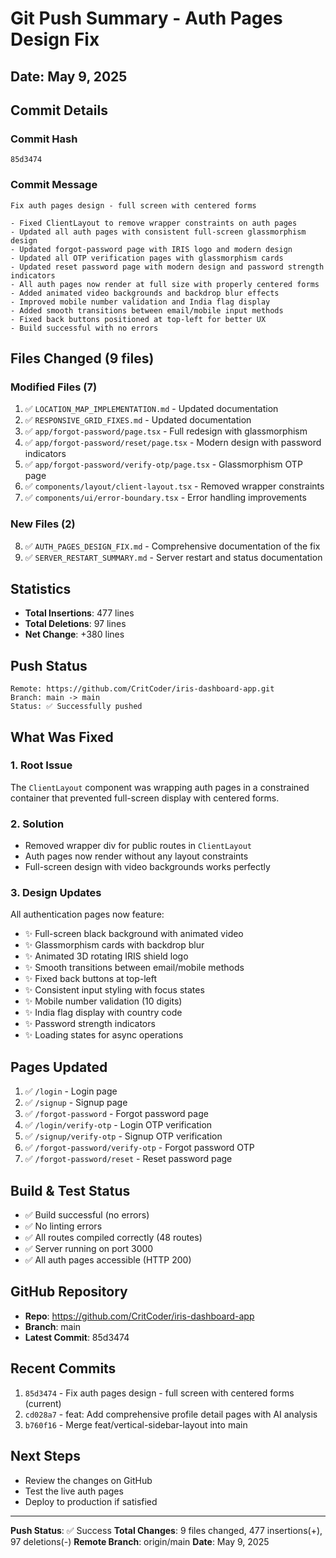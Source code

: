 # Git Push Summary - Auth Pages Design Fix

## Date: May 9, 2025

## Commit Details

### Commit Hash
`85d3474`

### Commit Message
```
Fix auth pages design - full screen with centered forms

- Fixed ClientLayout to remove wrapper constraints on auth pages
- Updated all auth pages with consistent full-screen glassmorphism design
- Updated forgot-password page with IRIS logo and modern design
- Updated all OTP verification pages with glassmorphism cards
- Updated reset password page with modern design and password strength indicators
- All auth pages now render at full size with properly centered forms
- Added animated video backgrounds and backdrop blur effects
- Improved mobile number validation and India flag display
- Added smooth transitions between email/mobile input methods
- Fixed back buttons positioned at top-left for better UX
- Build successful with no errors
```

## Files Changed (9 files)

### Modified Files (7)
1. ✅ `LOCATION_MAP_IMPLEMENTATION.md` - Updated documentation
2. ✅ `RESPONSIVE_GRID_FIXES.md` - Updated documentation
3. ✅ `app/forgot-password/page.tsx` - Full redesign with glassmorphism
4. ✅ `app/forgot-password/reset/page.tsx` - Modern design with password indicators
5. ✅ `app/forgot-password/verify-otp/page.tsx` - Glassmorphism OTP page
6. ✅ `components/layout/client-layout.tsx` - Removed wrapper constraints
7. ✅ `components/ui/error-boundary.tsx` - Error handling improvements

### New Files (2)
8. ✅ `AUTH_PAGES_DESIGN_FIX.md` - Comprehensive documentation of the fix
9. ✅ `SERVER_RESTART_SUMMARY.md` - Server restart and status documentation

## Statistics
- **Total Insertions**: 477 lines
- **Total Deletions**: 97 lines
- **Net Change**: +380 lines

## Push Status
```
Remote: https://github.com/CritCoder/iris-dashboard-app.git
Branch: main -> main
Status: ✅ Successfully pushed
```

## What Was Fixed

### 1. Root Issue
The `ClientLayout` component was wrapping auth pages in a constrained container that prevented full-screen display with centered forms.

### 2. Solution
- Removed wrapper div for public routes in `ClientLayout`
- Auth pages now render without any layout constraints
- Full-screen design with video backgrounds works perfectly

### 3. Design Updates
All authentication pages now feature:
- ✨ Full-screen black background with animated video
- ✨ Glassmorphism cards with backdrop blur
- ✨ Animated 3D rotating IRIS shield logo
- ✨ Smooth transitions between email/mobile methods
- ✨ Fixed back buttons at top-left
- ✨ Consistent input styling with focus states
- ✨ Mobile number validation (10 digits)
- ✨ India flag display with country code
- ✨ Password strength indicators
- ✨ Loading states for async operations

## Pages Updated
1. ✅ `/login` - Login page
2. ✅ `/signup` - Signup page
3. ✅ `/forgot-password` - Forgot password page
4. ✅ `/login/verify-otp` - Login OTP verification
5. ✅ `/signup/verify-otp` - Signup OTP verification
6. ✅ `/forgot-password/verify-otp` - Forgot password OTP
7. ✅ `/forgot-password/reset` - Reset password page

## Build & Test Status
- ✅ Build successful (no errors)
- ✅ No linting errors
- ✅ All routes compiled correctly (48 routes)
- ✅ Server running on port 3000
- ✅ All auth pages accessible (HTTP 200)

## GitHub Repository
- **Repo**: https://github.com/CritCoder/iris-dashboard-app
- **Branch**: main
- **Latest Commit**: 85d3474

## Recent Commits
1. `85d3474` - Fix auth pages design - full screen with centered forms (current)
2. `cd028a7` - feat: Add comprehensive profile detail pages with AI analysis
3. `b760f16` - Merge feat/vertical-sidebar-layout into main

## Next Steps
- Review the changes on GitHub
- Test the live auth pages
- Deploy to production if satisfied

---

**Push Status**: ✅ Success
**Total Changes**: 9 files changed, 477 insertions(+), 97 deletions(-)
**Remote Branch**: origin/main
**Date**: May 9, 2025

